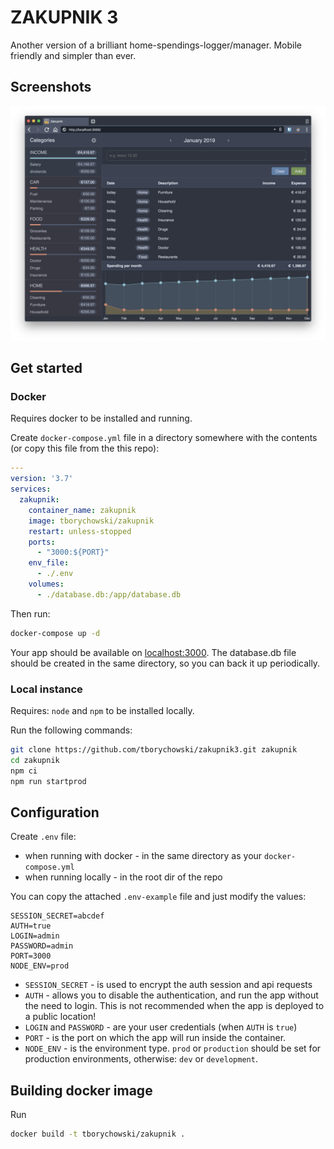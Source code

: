 # ZAKUPNIK 3
Another version of a brilliant home-spendings-logger/manager.
Mobile friendly and simpler than ever.

## Screenshots
<img src="https://raw.githubusercontent.com/tborychowski/zakupnik3/master/screenshots/screen1.png" width="900" alt="Screenshot">


## Get started

### Docker
Requires docker to be installed and running.

Create `docker-compose.yml` file in a directory somewhere with the contents (or copy this file from the this repo):
```yml
---
version: '3.7'
services:
  zakupnik:
    container_name: zakupnik
    image: tborychowski/zakupnik
    restart: unless-stopped
    ports:
      - "3000:${PORT}"
    env_file:
      - ./.env
    volumes:
      - ./database.db:/app/database.db
```
Then run:
```sh
docker-compose up -d
```
Your app should be available on [localhost:3000](http://localhost:3000).
The database.db file should be created in the same directory, so you can back it up periodically.



### Local instance
Requires: `node` and `npm` to be installed locally.

Run the following commands:
```sh
git clone https://github.com/tborychowski/zakupnik3.git zakupnik
cd zakupnik
npm ci
npm run startprod
```


## Configuration
Create `.env` file:
- when running with docker - in the same directory as your `docker-compose.yml`
- when running locally - in the root dir of the repo

You can copy the attached `.env-example` file and just modify the values:
```env
SESSION_SECRET=abcdef
AUTH=true
LOGIN=admin
PASSWORD=admin
PORT=3000
NODE_ENV=prod
```
- `SESSION_SECRET` - is used to encrypt the auth session and api requests
- `AUTH` - allows you to disable the authentication, and run the app without the need to login. This is not recommended when the app is deployed to a public location!
- `LOGIN` and `PASSWORD` - are your user credentials (when `AUTH` is `true`)
- `PORT` - is the port on which the app will run inside the container.
- `NODE_ENV` - is the environment type. `prod` or `production` should be set for production environments, otherwise: `dev` or `development`.


## Building docker image
Run
```sh
docker build -t tborychowski/zakupnik .
```
